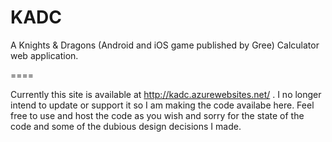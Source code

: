 KADC
====

A Knights &amp; Dragons (Android and iOS game published by Gree) Calculator web application.

====

Currently this site is available at http://kadc.azurewebsites.net/ .   I no longer intend to update or support it so I am making the code availabe here.  Feel free to use and host the code as you wish and sorry for the state of the code and some of the dubious design decisions I made.
